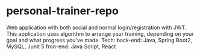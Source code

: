 # personal-trainer-repo
Web application with both social and normal login/registration with JWT.
This application uses algorithm to arrange your training, depending on your goal and what progress you've made.
Tech:
back-end: Java, Spring Boot2, MySQL, Junit 5
fron-end: Java Script, React

